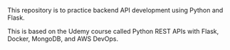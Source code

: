 This repository is to practice backend API development using Python and Flask.

This is based on the Udemy course called Python REST APIs with Flask, Docker, MongoDB, and AWS DevOps.